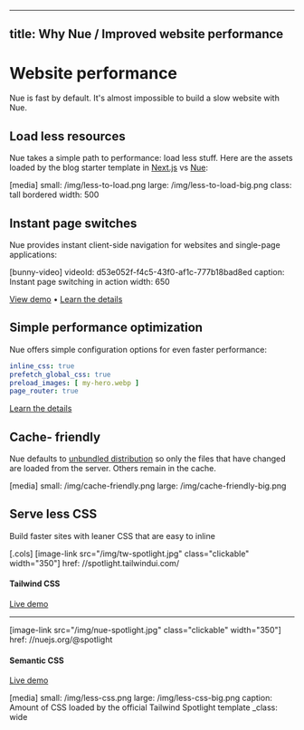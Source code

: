 
---
title: Why Nue / Improved website performance
---

# Website performance
Nue is fast by default. It's almost impossible to build a slow website with Nue.


## Load less resources
Nue takes a simple path to performance: load less stuff. Here are the assets loaded by the blog starter template in [Next.js](//next-blog-starter.vercel.app/) vs [Nue](//nuejs.org/@nextjs-blog/):

[media]
  small: /img/less-to-load.png
  large: /img/less-to-load-big.png
  class: tall bordered
  width: 500


## Instant page switches
Nue provides instant client-side navigation for websites and single-page applications:

[bunny-video]
  videoId: d53e052f-f4c5-43f0-af1c-777b18bad8ed
  caption: Instant page switching in action
  width: 650

[View demo](/@simple-blog) • [Learn the details](../concepts/client-side-navigation.html)

## Simple performance optimization
Nue offers simple configuration options for even faster performance:

``` yaml
inline_css: true
prefetch_global_css: true
preload_images: [ my-hero.webp ]
page_router: true
```

[Learn the details](../concepts/performance-optimization.html)


## Cache- friendly
Nue defaults to [unbundled distribution](../concepts/js-modules#unbundled) so only the files that have changed are loaded from the server. Others remain in the cache.

[media]
  small: /img/cache-friendly.png
  large: /img/cache-friendly-big.png


## Serve less CSS
Build faster sites with leaner CSS that are easy to inline

[.cols]
  [image-link src="/img/tw-spotlight.jpg" class="clickable" width="350"]
    href: //spotlight.tailwindui.com/

  #### Tailwind CSS

  [Live demo](//spotlight.tailwindui.com/)

  ---
  [image-link src="/img/nue-spotlight.jpg" class="clickable" width="350"]
    href: //nuejs.org/@spotlight

  #### Semantic CSS

  [Live demo](//nuejs.org/@spotlight)


[media]
  small: /img/less-css.png
  large: /img/less-css-big.png
  caption: Amount of CSS loaded by the official Tailwind Spotlight template
  _class: wide



